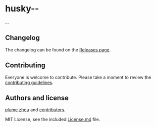 # husky--

...

## Changelog

The changelog can be found on the [Releases page](https://github.com/plume-LJ/husky--/releases).

## Contributing

Everyone is welcome to contribute. Please take a moment to review the [contributing guidelines](Contributing.md).

## Authors and license

[plume zhou](plume-LJ) and [contributors](https://github.com/plume-LJ/husky--/graphs/contributors).

MIT License, see the included [License.md](License.md) file.
